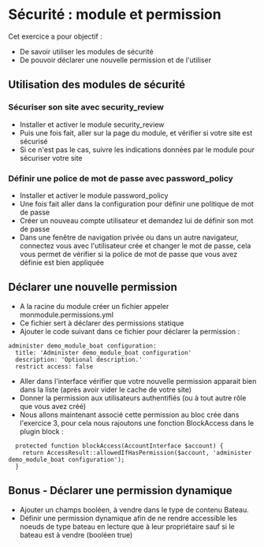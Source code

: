 # Sécurité : module et permission

Cet exercice a pour objectif : 
* De savoir utiliser les modules de sécurité
* De pouvoir déclarer une nouvelle permission et de l'utiliser

## Utilisation des modules de sécurité

### Sécuriser son site avec security_review


* Installer et activer le module security_review
* Puis une fois fait, aller sur la page du module, et vérifier si votre site est sécurisé
* Si ce n'est pas le cas, suivre les indications données par le module pour sécuriser votre site

### Définir une police de mot de passe avec password_policy

* Installer et activer le module password_policy
* Une fois fait aller dans la configuration pour définir une politique de mot de passe
* Créer un nouveau compte utilisateur et demandez lui de définir son mot de passe
* Dans une fenêtre de navigation privée ou dans un autre navigateur, connectez vous avec l'utilisateur crée et changer le mot de passe, cela vous permet de vérifier si la police de mot de passe que vous avez définie est bien appliquée

## Déclarer une nouvelle permission 

* A la racine du module créer un fichier appeler monmodule.permissions.yml 
* Ce fichier sert à déclarer des permissions statique
* Ajouter le code suivant dans ce fichier pour déclarer la permission :
```
administer demo_module_boat configuration:
  title: 'Administer demo_module_boat configuration'
  description: 'Optional description.'
  restrict access: false
```
* Aller dans l'interface vérifier que votre nouvelle permission apparait bien dans la liste (après avoir vider le cache de votre site)
* Donner la permission aux utilisateurs authentifiés (ou à tout autre rôle que vous avez créé)
* Nous allons maintenant associé cette permission au bloc crée dans l'exercice 3, pour cela nous rajoutons une fonction BlockAccess dans le plugin block :
```
  protected function blockAccess(AccountInterface $account) {
    return AccessResult::allowedIfHasPermission($account, 'administer demo_module_boat configuration');
  }
```

## Bonus - Déclarer une permission dynamique

* Ajouter un champs booléen, à vendre dans le type de contenu Bateau. 
* Définir une permission dynamique afin de ne rendre accessible les noeuds de type bateau en lecture que à leur propriétaire sauf si le bateau est à vendre (booléen true)